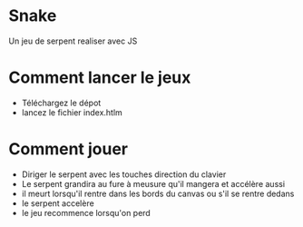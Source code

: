 # Snake
Un jeu de serpent realiser avec JS 

# Comment lancer le jeux

  - Téléchargez le dépot
  - lancez le fichier index.htlm

# Comment jouer

  - Diriger le serpent avec les touches direction du clavier
  - Le serpent grandira au fure à meusure qu'il mangera et accélère aussi
  - il meurt lorsqu'il rentre dans les bords du canvas ou s'il se rentre dedans
  - le serpent accelère 
  - le jeu recommence lorsqu'on perd 
 
